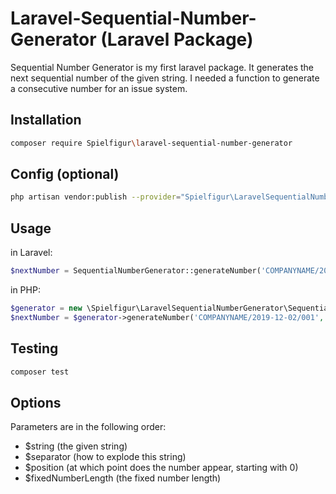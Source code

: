 # Laravel-Sequential-Number-Generator (Laravel Package)

Sequential Number Generator is my first laravel package.
It generates the next sequential number of the given string.
I needed a function to generate a consecutive number for an issue system.

## Installation
``` bash
composer require Spielfigur\laravel-sequential-number-generator
```

## Config (optional)
``` bash
php artisan vendor:publish --provider="Spielfigur\LaravelSequentialNumberGenerator\SequentialNumberGeneratorServiceProvider"
```

## Usage
in Laravel:
``` php
$nextNumber = SequentialNumberGenerator::generateNumber('COMPANYNAME/2019-12-02/001', '/', '2, 3);
```
in PHP:
``` php
$generator = new \Spielfigur\LaravelSequentialNumberGenerator\SequentialNumberGeneratorFactory();
$nextNumber = $generator->generateNumber('COMPANYNAME/2019-12-02/001', '/', 2, 3);
```

## Testing
``` bash
composer test
```

## Options
Parameters are in the following order:
 - $string (the given string)
 - $separator (how to explode this string)
 - $position (at which point does the number appear, starting with 0)
 - $fixedNumberLength (the fixed number length)
